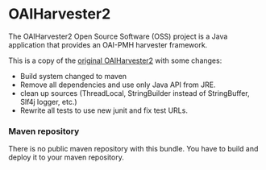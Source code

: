 # OAIHarvester2

The OAIHarvester2 Open Source Software (OSS) project is a Java application that provides an OAI-PMH harvester framework.

This is a copy of the [original OAIHarvester2](http://www.oclc.org/research/activities/oaiharvester2.html) with some changes:
-   Build system changed to maven
-   Remove all dependencies and use only Java API from JRE.
-   clean up sources (ThreadLocal, StringBuilder instead of StringBuffer, Slf4j logger, etc.)
-   Rewrite all tests to use new junit and fix test URLs.

### Maven repository
There is no public maven repository with this bundle. You have to build and deploy it to your maven repository.
